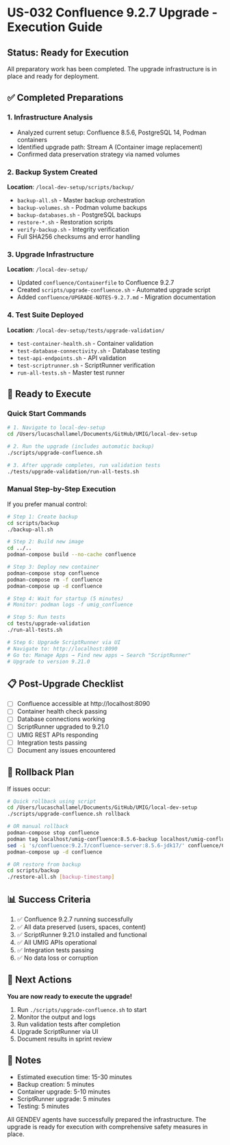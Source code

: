 # US-032 Confluence 9.2.7 Upgrade - Execution Guide

## Status: Ready for Execution

All preparatory work has been completed. The upgrade infrastructure is in place and ready for deployment.

## ✅ Completed Preparations

### 1. Infrastructure Analysis
- Analyzed current setup: Confluence 8.5.6, PostgreSQL 14, Podman containers
- Identified upgrade path: Stream A (Container image replacement)
- Confirmed data preservation strategy via named volumes

### 2. Backup System Created
**Location**: `/local-dev-setup/scripts/backup/`
- `backup-all.sh` - Master backup orchestration
- `backup-volumes.sh` - Podman volume backups
- `backup-databases.sh` - PostgreSQL backups
- `restore-*.sh` - Restoration scripts
- `verify-backup.sh` - Integrity verification
- Full SHA256 checksums and error handling

### 3. Upgrade Infrastructure
**Location**: `/local-dev-setup/`
- Updated `confluence/Containerfile` to Confluence 9.2.7
- Created `scripts/upgrade-confluence.sh` - Automated upgrade script
- Added `confluence/UPGRADE-NOTES-9.2.7.md` - Migration documentation

### 4. Test Suite Deployed
**Location**: `/local-dev-setup/tests/upgrade-validation/`
- `test-container-health.sh` - Container validation
- `test-database-connectivity.sh` - Database testing
- `test-api-endpoints.sh` - API validation
- `test-scriptrunner.sh` - ScriptRunner verification
- `run-all-tests.sh` - Master test runner

## 🚀 Ready to Execute

### Quick Start Commands

```bash
# 1. Navigate to local-dev-setup
cd /Users/lucaschallamel/Documents/GitHub/UMIG/local-dev-setup

# 2. Run the upgrade (includes automatic backup)
./scripts/upgrade-confluence.sh

# 3. After upgrade completes, run validation tests
./tests/upgrade-validation/run-all-tests.sh
```

### Manual Step-by-Step Execution

If you prefer manual control:

```bash
# Step 1: Create backup
cd scripts/backup
./backup-all.sh

# Step 2: Build new image
cd ../..
podman-compose build --no-cache confluence

# Step 3: Deploy new container
podman-compose stop confluence
podman-compose rm -f confluence
podman-compose up -d confluence

# Step 4: Wait for startup (5 minutes)
# Monitor: podman logs -f umig_confluence

# Step 5: Run tests
cd tests/upgrade-validation
./run-all-tests.sh

# Step 6: Upgrade ScriptRunner via UI
# Navigate to: http://localhost:8090
# Go to: Manage Apps → Find new apps → Search "ScriptRunner"
# Upgrade to version 9.21.0
```

## 📋 Post-Upgrade Checklist

- [ ] Confluence accessible at http://localhost:8090
- [ ] Container health check passing
- [ ] Database connections working
- [ ] ScriptRunner upgraded to 9.21.0
- [ ] UMIG REST APIs responding
- [ ] Integration tests passing
- [ ] Document any issues encountered

## 🔄 Rollback Plan

If issues occur:

```bash
# Quick rollback using script
cd /Users/lucaschallamel/Documents/GitHub/UMIG/local-dev-setup
./scripts/upgrade-confluence.sh rollback

# OR manual rollback
podman-compose stop confluence
podman tag localhost/umig-confluence:8.5.6-backup localhost/umig-confluence:latest
sed -i 's/confluence:9.2.7/confluence-server:8.5.6-jdk17/' confluence/Containerfile
podman-compose up -d confluence

# OR restore from backup
cd scripts/backup
./restore-all.sh [backup-timestamp]
```

## 📊 Success Criteria

1. ✅ Confluence 9.2.7 running successfully
2. ✅ All data preserved (users, spaces, content)
3. ✅ ScriptRunner 9.21.0 installed and functional
4. ✅ All UMIG APIs operational
5. ✅ Integration tests passing
6. ✅ No data loss or corruption

## 🎯 Next Actions

**You are now ready to execute the upgrade!**

1. Run `./scripts/upgrade-confluence.sh` to start
2. Monitor the output and logs
3. Run validation tests after completion
4. Upgrade ScriptRunner via UI
5. Document results in sprint review

## 📝 Notes

- Estimated execution time: 15-30 minutes
- Backup creation: 5 minutes
- Container upgrade: 5-10 minutes
- ScriptRunner upgrade: 5 minutes
- Testing: 5 minutes

All GENDEV agents have successfully prepared the infrastructure. The upgrade is ready for execution with comprehensive safety measures in place.